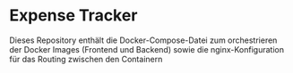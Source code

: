 # Expense Tracker
Dieses Repository enthält die Docker-Compose-Datei zum orchestrieren der Docker Images (Frontend und Backend) sowie die nginx-Konfiguration für das Routing zwischen den Containern
